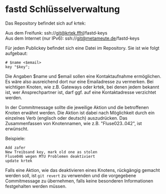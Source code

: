 # fastd Schlüsselverwaltung

Das Repository befindet sich auf krtek:

Aus dem Freifunk:            ssh://git@krtek.ffhl/fastd-keys  
Aus dem Internet (nur IPv6): ssh://git@metameute.de/fastd-keys

Für jeden Publickey befindet sich eine Datei im Repository. Sie ist
wie folgt aufgebaut:

    # $name <$email>
    key "$key";

Die Angaben $name und $email sollen eine Kontaktaufnahme ermöglichen.
Es wäre also ausreichend dort nur eine Emailadresse zu vermerken. Bei
wichtigen Knoten, wie z.B. Gateways oder krtek, bei denen jedem bekannt
ist, wer Ansprechpartner ist, darf ggf. auf eine Kontaktadresse
verzichtet werden.

In der Commitmessage sollte die jeweilige Aktion und die betroffenen
Knoten erwähnt werden. Die Aktion ist dabei nach Möglichkeit durch ein
einzelnes Verb (englisch oder deutsch) auszudrücken. Das Zusammenfassen
von Knotennamen, wie z.B. "Fluse023..042", ist erwünscht.

Beispiele:

    Add zafer
    New Treibsand key, mark old one as stolen
    Fluse046 wegen MTU Problemen deaktiviert
    update krtek

Falls eine Aktion, wie das deaktivieren eines Knotens, rückgängig
gemacht werden soll, ist `git revert` zu verwenden und die vorgegebene
Commitmessage zu übernehmen, falls keine besonderen Informationen
festgehalten werden müssen.